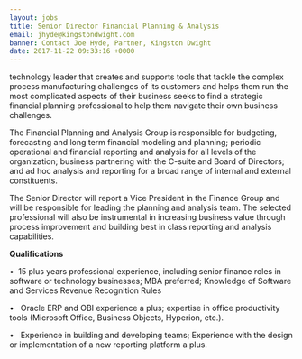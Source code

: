 ```yaml
---
layout: jobs
title: Senior Director Financial Planning & Analysis
email: jhyde@kingstondwight.com
banner: Contact Joe Hyde, Partner, Kingston Dwight
date: 2017-11-22 09:33:16 +0000
---
```

 technology leader that creates and supports tools that tackle the complex process manufacturing challenges of its customers and helps them run the most complicated aspects of their business seeks to find a strategic financial planning professional to help them navigate their own business challenges.

The Financial Planning and Analysis Group is responsible for budgeting, forecasting and long term financial modeling and planning; periodic operational and financial reporting and analysis for all levels of the organization; business partnering with the C-suite and Board of Directors; and ad hoc analysis and reporting for a broad range of internal and external constituents.

The Senior Director will report a Vice President in the Finance Group and will be responsible for leading the planning and analysis team. The selected professional will also be instrumental in increasing business value through process improvement and building best in class reporting and analysis capabilities.

**Qualifications**

•  15 plus years professional experience, including senior finance roles in software or technology businesses; MBA preferred; Knowledge of Software and Services Revenue Recognition Rules

•   Oracle ERP and OBI experience a plus; expertise in office productivity tools (Microsoft Office, Business Objects, Hyperion, etc.).

•   Experience in building and developing teams; Experience with the design or implementation of a new reporting platform a plus.